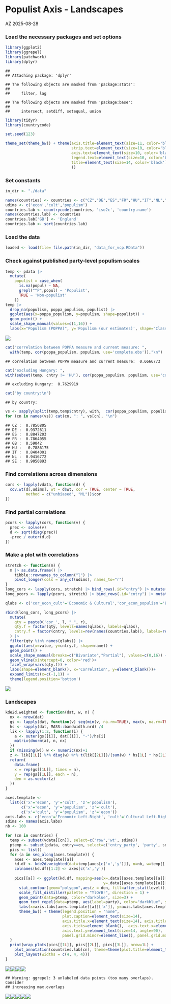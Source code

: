 Populist Axis - Landscapes
================
AZ
2025-08-28

### Load the necessary packages and set options

``` r
library(ggplot2)
library(ggrepel)
library(patchwork)
library(dplyr)
```

    ## 
    ## Attaching package: 'dplyr'

    ## The following objects are masked from 'package:stats':
    ## 
    ##     filter, lag

    ## The following objects are masked from 'package:base':
    ## 
    ##     intersect, setdiff, setequal, union

``` r
library(tidyr)
library(countrycode)

set.seed(123)

theme_set(theme_bw() + theme(axis.title=element_text(size=11, color='black'), 
                             strip.text=element_text(size=10, color='black'),
                             axis.text=element_text(size=10, color='black'), 
                             legend.text=element_text(size=10, color='black'),
                             title=element_text(size=14, color='black')
                             ))
```

### Set constants

``` r
in_dir <- "./data"

names(countries) <- countries <- c("CZ","DE","ES","FR","HU","IT","NL","SE","GB")
udims <- c('econ','cult','populism')
countries.lab <- countrycode(countries, 'iso2c', 'country.name')
names(countries.lab) <- countries
countries.lab['GB'] <- 'England'
countries.lab <- sort(countries.lab)
```

### Load the data

``` r
loaded <- load(file= file.path(in_dir, "data_for_vcp.RData"))
```

### Check against published party-level populism scales

``` r
temp <- pdata |>
  mutate(
    populist = case_when(
      is.na(popul) ~ NA,
      grepl("^P",popul) ~ 'Populist',
      TRUE ~ 'Non-populist'
    )) 
temp |> 
  drop_na(populism, poppa_populism, populist) |>
  ggplot(aes(x=poppa_populism, y=populism, shape=populist)) +
  geom_point() +
  scale_shape_manual(values=c(1,16)) +
  labs(x="Populism (POPPA)", y='Populism (our estimates)', shape="Classified by\nPopuList as") 
```

![](3_landscapes_files/figure-gfm/unnamed-chunk-3-1.png)<!-- -->

``` r
cat("correlation between POPPA measure and current measure: ", 
  with(temp, cor(poppa_populism, populism, use='complete.obs')),"\n")
```

    ## correlation between POPPA measure and current measure:  0.6666773

``` r
cat("excluding Hungary: ", 
with(subset(temp, cntry != 'HU'), cor(poppa_populism, populism, use='complete.obs')),"\n")
```

    ## excluding Hungary:  0.7629919

``` r
cat("by country:\n")  
```

    ## by country:

``` r
vs <- sapply(split(temp,temp$cntry), with,  cor(poppa_populism, populism, use='complete.obs'))
for (cn in names(vs)) cat(cn, ": ", vs[cn], "\n")
```

    ## CZ :  0.7856805 
    ## DE :  0.9372611 
    ## ES :  0.8847203 
    ## FR :  0.7864055 
    ## GB :  0.59042 
    ## HU :  -0.7886175 
    ## IT :  0.8404001 
    ## NL :  0.9416772 
    ## SE :  0.9050893

### Find correlations across dimensions

``` r
cors <- lapply(vdata, function(d) { 
  cov.wt(d[,udims], wt = d$wt, cor = TRUE, center = TRUE, 
         method = c("unbiased", "ML"))$cor 
})
```

### Find partial correlations

``` r
pcors <- lapply(cors, function(v) {
  prec <- solve(v)
  d <- sqrt(diag(prec))
  -prec / outer(d,d)
})
```

### Make a plot with correlations

``` r
stretch <- function(m) {
  m |> as.data.frame() |>
    tibble::rownames_to_column("l") |>
    pivot_longer(cols = any_of(udims), names_to="r") 
}
long_cors <- lapply(cors, stretch) |> bind_rows(.id="cntry") |> mutate(name="Bivariate")
long_pcors <- lapply(pcors, stretch) |> bind_rows(.id="cntry") |> mutate(name="Partial")

qlabs <- c('cor_econ_cult'='Economic & Cultural','cor_econ_populism'='Economic & Populist','cor_cult_populism'='Cultural & Populist')

rbind(long_cors, long_pcors) |>
  mutate(
    qty = paste0('cor_', l, "_", r),
    qty.f = factor(qty, levels=names(qlabs), labels=qlabs),
    cntry.f = factor(cntry, levels=rev(names(countries.lab)), labels=rev(countries.lab))
  ) |>
  filter(qty %in% names(qlabs)) |>
  ggplot(aes(x=value, y=cntry.f, shape=name)) +
  geom_point() +
  scale_shape_manual(breaks=c("Bivariate","Partial"), values=c(0,16)) +
  geom_vline(xintercept=0, color='red')+
  facet_wrap(vars(qty.f)) +
  labs(shape=element_blank(), x='Correlation', y=element_blank())+
  expand_limits(x=c(-1,1)) +
  theme(legend.position='bottom')
```

![](3_landscapes_files/figure-gfm/unnamed-chunk-7-1.png)<!-- -->

### Landscapes

``` r
kde2d.weighted <- function(dat, w, n) {
  nx <- nrow(dat)
  gs <- lapply(dat, function(v) seq(min(v, na.rm=TRUE), max(v, na.rm=TRUE), length = n))
  hs <- sapply(dat, MASS::bandwidth.nrd) /4
  lik <- lapply(1:2, function(i) {
    a <- outer(gs[[i]], dat[[i]], "-")/hs[i]
    matrix(dnorm(a), n, nx)
  })
  if (missing(w)) w <- numeric(nx)+1
  z <- lik[[1L]] %*% diag(w) %*% t(lik[[2L]])/(sum(w) * hs[1L] * hs[2L])
  return(
    data.frame(
    x = rep(gs[[1L]], times = n),
    y = rep(gs[[1L]], each = n),
    den = as.vector(z) 
  ))
}

axes.template <- 
  list(c('x'='econ', 'y'='cult', 'z'='populism'),
       c('x'='econ', 'y'='populism', 'z'='cult'),
       c('x'='cult', 'y'='populism', 'z'='econ'))
axis.labs <- c('econ'='Economic Left-Right', 'cult'='Cultural Left-Right', 'populism'='Populist Orientation')
sdims <- names(axis.labs)
nb <- 100

for (cn in countries) {
  temp <- subset(vdata[[cn]], select=c('row','wt', sdims)) 
  ptemp <- subset(pdata, cntry==cn, select=c('cntry_party', 'party', sdims))
  pics <- list()
  for (a in seq_along(axes.template)) { 
    axes <- axes.template[[a]]
    kd.df <- kde2d.weighted(dat=temp[axes[c('x','y')]], n=nb, w=temp[['wt']])
    colnames(kd.df)[1:2] <- axes[c('x','y')]
    
    pics[[a]] <- ggplot(kd.df, mapping=aes(x=.data[[axes.template[[a]][['x']]]],
                                           y=.data[[axes.template[[a]][['y']]]])) +
      stat_contour(geom="polygon",aes(z = den, fill=after_stat(level)), alpha=0.8) +
      scale_fill_distiller(palette = "YlOrBr", direction = 1) +
      geom_point(data=ptemp, color="darkblue", size=3) +   
      geom_text_repel(data=ptemp, aes(label=party), color="darkblue", size=5) + 
      labs(x=axis.labs[axes.template[[a]]['x']], y=axis.labs[axes.template[[a]]['y']]) +
      theme_bw() + theme(legend.position = "none",
                         plot.caption=element_text(size=14),
                         axis.title.x=element_text(size=14), axis.title.y=element_text(size=14),
                         axis.ticks=element_blank(),  axis.text.x=element_text(size=14),  
                         axis.text.y=element_text(size=14, angle=90),
                         panel.grid.minor=element_line(), panel.grid.major=element_blank())
  }
  print(wrap_plots(pics[[1L]], pics[[2L]], pics[[3L]], nrow=1L) +
    plot_annotation(countries.lab[cn], theme=theme(plot.title=element_text(hjust=0.5, size=18))) +
    plot_layout(widths = c(4, 4, 4)))
} 
```

![](3_landscapes_files/figure-gfm/unnamed-chunk-8-1.png)<!-- -->![](3_landscapes_files/figure-gfm/unnamed-chunk-8-2.png)<!-- -->![](3_landscapes_files/figure-gfm/unnamed-chunk-8-3.png)<!-- -->![](3_landscapes_files/figure-gfm/unnamed-chunk-8-4.png)<!-- -->

    ## Warning: ggrepel: 3 unlabeled data points (too many overlaps). Consider
    ## increasing max.overlaps

![](3_landscapes_files/figure-gfm/unnamed-chunk-8-5.png)<!-- -->![](3_landscapes_files/figure-gfm/unnamed-chunk-8-6.png)<!-- -->![](3_landscapes_files/figure-gfm/unnamed-chunk-8-7.png)<!-- -->![](3_landscapes_files/figure-gfm/unnamed-chunk-8-8.png)<!-- -->![](3_landscapes_files/figure-gfm/unnamed-chunk-8-9.png)<!-- -->
